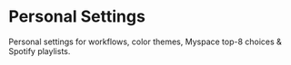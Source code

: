 # Personal Settings

Personal settings for workflows, color themes, Myspace top-8 choices & Spotify playlists.


